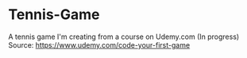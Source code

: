 # Tennis-Game
A tennis game I'm creating from a course on Udemy.com (In progress) Source: https://www.udemy.com/code-your-first-game

